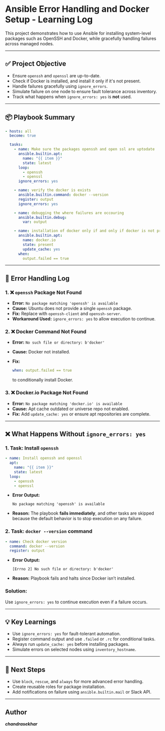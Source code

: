 # Ansible Error Handling and Docker Setup - Learning Log

This project demonstrates how to use Ansible for installing system-level packages such as OpenSSH and Docker, while gracefully handling failures across managed nodes.

---

## ✅ Project Objective

* Ensure `openssh` and `openssl` are up-to-date.
* Check if Docker is installed, and install it only if it's not present.
* Handle failures gracefully using `ignore_errors`.
* Simulate failure on one node to ensure fault tolerance across inventory.
* Track what happens when `ignore_errors: yes` is **not** used.

---

## 📦 Playbook Summary

```yaml
- hosts: all
  become: true

  tasks:
    - name: Make sure the packages openssh and open ssl are uptodate
      ansible.builtin.apt:
        name: "{{ item }}"
        state: latest
      loop:
        - openssh
        - openssl
      ignore_errors: yes

    - name: verify the docker is exists
      ansible.builtin.command: docker --version
      register: output
      ignore_errors: yes

    - name: debugging the where failures are occouring
      ansible.builtin.debug:
        var: output

    - name: installation of docker only if and only if docker is not present
      ansible.builtin.apt:
        name: docker.io
        state: present
        update_cache: yes
      when:
        output.failed == true
```

---

## 🧾 Error Handling Log

### 1. ❌ `openssh` Package Not Found

* **Error:** `No package matching 'openssh' is available`
* **Cause:** Ubuntu does not provide a single `openssh` package.
* **Fix:** Replace with `openssh-client` and `openssh-server`.
* **Workaround Used:** `ignore_errors: yes` to allow execution to continue.

### 2. ❌ Docker Command Not Found

* **Error:** `No such file or directory: b'docker'`
* **Cause:** Docker not installed.
* **Fix:**

  ```yaml
  when: output.failed == true
  ```

  to conditionally install Docker.

### 3. ❌ Docker.io Package Not Found

* **Error:** `No package matching 'docker.io' is available`
* **Cause:** Apt cache outdated or universe repo not enabled.
* **Fix:** Add `update_cache: yes` or ensure apt repositories are complete.

---

## ❌ What Happens Without `ignore_errors: yes`

### 1. Task: Install `openssh`

```yaml
- name: Install openssh and openssl
  apt:
    name: "{{ item }}"
    state: latest
  loop:
    - openssh
    - openssl
```

* **Error Output:**

  ```
  No package matching 'openssh' is available
  ```
* **Reason:** The playbook **fails immediately**, and other tasks are skipped because the default behavior is to stop execution on any failure.

### 2. Task: `docker --version` command

```yaml
- name: Check docker version
  command: docker --version
  register: output
```

* **Error Output:**

  ```
  [Errno 2] No such file or directory: b'docker'
  ```
* **Reason:** Playbook fails and halts since Docker isn’t installed.

### Solution:

Use `ignore_errors: yes` to continue execution even if a failure occurs.

---

## 💡 Key Learnings

* Use `ignore_errors: yes` for fault-tolerant automation.
* Register command output and use `.failed` or `.rc` for conditional tasks.
* Always run `update_cache: yes` before installing packages.
* Simulate errors on selected nodes using `inventory_hostname`.

---

## 🚀 Next Steps

* Use `block`, `rescue`, and `always` for more advanced error handling.
* Create reusable roles for package installation.
* Add notifications on failure using `ansible.builtin.mail` or Slack API.

---
## Author

***chandrasekhar***
